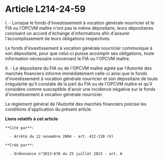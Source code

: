 # Article L214-24-59

I. - Lorsque le fonds d'investissement à vocation générale nourricier et le FIA ou l'OPCVM maître n'ont pas le même
dépositaire, leurs dépositaires concluent un accord d'échange d'informations afin d'assurer l'accomplissement de leurs
obligations respectives. 

Le fonds d'investissement à vocation générale nourricier communique à son dépositaire, pour que celui-ci puisse accomplir ses
obligations, toute information nécessaire concernant le FIA ou l'OPCVM maître. 

II. - Le dépositaire du FIA ou de l'OPCVM maître agréé par l'Autorité des marchés financiers informe immédiatement celle-ci
ainsi que le fonds d'investissement à vocation générale nourricier et son dépositaire de toute irrégularité qu'il constate de
la part du FIA ou de l'OPCVM maître et qu'il considère comme susceptible d'avoir une incidence négative sur le fonds
d'investissement à vocation générale nourricier. 

Le règlement général de l'Autorité des marchés financiers précise les conditions d'application du présent article.

**Liens relatifs à cet article**

	**Cité par**:

	  - Arrêté du 12 novembre 2004 - art. 422-110 (V)

	**Créé par**:

	  - Ordonnance n°2013-676 du 25 juillet 2013 - art. 6
